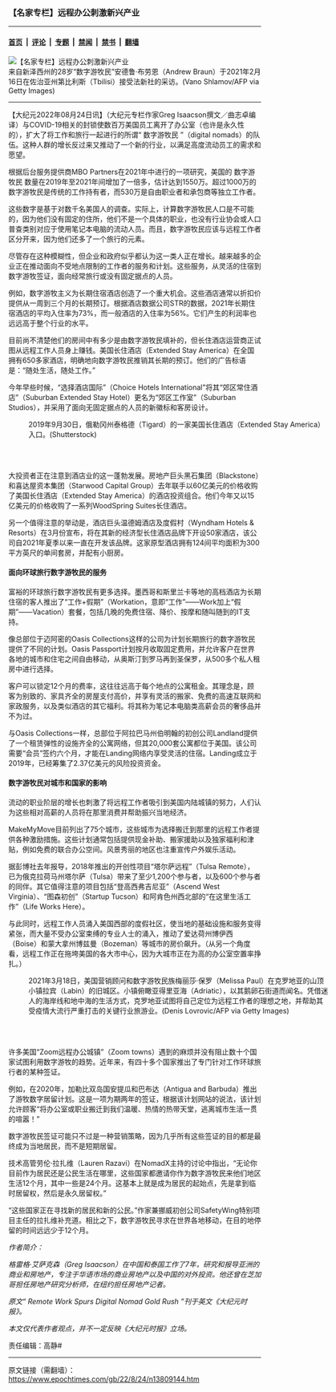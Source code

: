 ### 【名家专栏】远程办公刺激新兴产业

---

#### [首页](../../../..?n13809144) &nbsp;|&nbsp; [评论](../../../../../epoch-comment?n13809144) &nbsp;|&nbsp; [专题](../../../../../epoch-special?n13809144) &nbsp;|&nbsp; [禁闻](../../../../../epoch-news?n13809144) &nbsp;|&nbsp; [禁书](../../../../../books?n13809144) &nbsp;|&nbsp; [翻墙](https://github.com/gfw-breaker/nogfw/blob/master/README.md?n13809144)


<div><img alt="【名家专栏】远程办公刺激新兴产业" class="attachment-djy_600_400 size-djy_600_400 wp-post-image" src="https://i.epochtimes.com/assets/uploads/2022/08/id13809153-Digital-nomad-700x420-600x400.jpg"/>
<div class="caption">
 来自新泽西州的28岁“数字游牧民”安德鲁‧布劳恩（Andrew Braun）于2021年2月16日在佐治亚州第比利斯（Tbilisi）接受法新社的采访。(Vano Shlamov/AFP via Getty Images)
</div></div><hr/><div class="post_content" id="artbody" itemprop="articleBody">
 <!-- article content begin -->
 <p>
  【大纪元2022年08月24日讯】（大纪元专栏作家Greg Isaacson撰文／曲志卓编译）与COVID-19相关的封锁使数百万美国员工离开了办公室（也许是永久性的），扩大了将工作和旅行一起进行的所谓“
  <ok href="https://www.epochtimes.com/gb/tag/%E6%95%B0%E5%AD%97%E6%B8%B8%E7%89%A7%E6%B0%91.html">
   数字游牧民
  </ok>
  ”（digital nomads）的队伍。这种人群的增长反过来又推动了一个新的行业，以满足高度流动员工的需求和愿望。
 </p>
 <p>
  根据后台服务提供商MBO Partners在2021年中进行的一项研究，美国的
  <ok href="https://www.epochtimes.com/gb/tag/%E6%95%B0%E5%AD%97%E6%B8%B8%E7%89%A7%E6%B0%91.html">
   数字游牧民
  </ok>
  数量在2019年至2021年间增加了一倍多，估计达到1550万。超过1000万的数字游牧民是传统的工作持有者，而530万是自由职业者和承包商等独立工作者。
 </p>
 <p>
  这些数字是基于对数千名美国人的调查。实际上，计算数字游牧民人口是不可能的，因为他们没有固定的住所，他们不是一个具体的职业，也没有行业协会或人口普查类别对应于使用笔记本电脑的流动人员。而且，数字游牧民应该与远程工作者区分开来，因为他们还多了一个旅行的元素。
 </p>
 <p>
  尽管存在这种模糊性，但企业和政府似乎都认为这一类人正在增长。越来越多的企业正在推动面向不受地点限制的工作者的服务和计划。这些服务，从灵活的住宿到数字游牧签证，面向经常旅行或没有固定据点的人员。
 </p>
 <p>
  例如，数字游牧主义为长期住宿酒店创造了一个重大机会。这些酒店通常以折扣价提供从一周到三个月的长期预订。根据酒店数据公司STR的数据，2021年长期住宿酒店的平均入住率为73%，而一般酒店的入住率为56%。它们产生的利润率也远远高于整个行业的水平。
 </p>
 <p>
  目前尚不清楚他们的房间中有多少是由数字游牧民填补的，但长住酒店运营商正试图从远程工作人员身上赚钱。美国长住酒店（Extended Stay America）在全国拥有650多家酒店，明确地向数字游牧民推销其长期的预订。他们的广告标语是：“随处生活，随处工作。”
 </p>
 <p>
  今年早些时候，“选择酒店国际”（Choice Hotels International”将其“郊区常住酒店”（Suburban Extended Stay Hotel）更名为“郊区工作室”（Suburban Studios），并采用了面向无固定据点的人员的新徽标和客房设计。
 </p>
 <figure aria-describedby="caption-attachment-13809156" class="wp-caption aligncenter" id="attachment_13809156" style="width: 600px">
  <ok href="https://i.epochtimes.com/assets/uploads/2022/08/id13809156-Extended-Stay-America-hotel-1200x800.jpg" target="_blank">
   <img alt="" class="size-large wp-image-13809156" src="https://i.epochtimes.com/assets/uploads/2022/08/id13809156-Extended-Stay-America-hotel-1200x800-600x400.jpg"/>
  </ok>
  <br/><figcaption class="wp-caption-text" id="caption-attachment-13809156">
   2019年9月30日，俄勒冈州泰格德（Tigard）的一家美国长住酒店（Extended Stay America）入口。(Shutterstock)
  </figcaption><br/>
 </figure><br/>
 <p>
  大投资者正在注意到酒店业的这一蓬勃发展。房地产巨头黑石集团（Blackstone）和喜达屋资本集团（Starwood Capital Group）去年联手以60亿美元的价格收购了美国长住酒店（Extended Stay America）的酒店投资组合。他们今年又以15亿美元的价格收购了一系列WoodSpring Suites长住酒店。
 </p>
 <p>
  另一个值得注意的举动是，酒店巨头温德姆酒店及度假村（Wyndham Hotels &amp; Resorts）在3月份宣布，将在其新的经济型长住酒店品牌下开设50家酒店，该公司自2021年夏季以来一直在开发该品牌。这家原型酒店拥有124间平均面积为300平方英尺的单间套房，并配有小厨房。
 </p>
 <h4>
  面向环球旅行数字游牧民的服务
 </h4>
 <p>
  富裕的环球旅行数字游牧民有更多选择。墨西哥和斯里兰卡等地的高档酒店为长期住宿的客人推出了“工作+假期”（Workation，意即“工作”——Work加上“假期”——Vacation）套餐，包括几晚的免费住宿、降价、按摩和随叫随到的IT支持。
 </p>
 <p>
  像总部位于迈阿密的Oasis Collections这样的公司为计划长期旅行的数字游牧民提供了不同的计划。Oasis Passport计划按月收取固定费用，并允许客户在世界各地的城市和住宅之间自由移动，从奥斯汀到罗马再到圣保罗，从500多个私人租房中进行选择。
 </p>
 <p>
  客户可以锁定12个月的费率，这往往远高于每个地点的公寓租金。其理念是，顾客为别致的、家具齐全的房屋支付高价，并享有灵活的搬家、免费的高速互联网和家政服务，以及类似酒店的其它福利。将其称为笔记本电脑类高薪会员的奢侈品并不为过。
 </p>
 <p>
  与Oasis Collections一样，总部位于阿拉巴马州伯明翰的初创公司Landland提供了一个租赁弹性的设施齐全的公寓网络，但其20,000套公寓都位于美国。该公司需要“会员”签约六个月，才能在Landing网络内享受灵活的住宿。Landing成立于2019年，已经筹集了2.37亿美元的风险投资资金。
 </p>
 <h4>
  数字游牧民对城市和国家的影响
 </h4>
 <p>
  流动的职业阶层的增长也刺激了将远程工作者吸引到美国内陆城镇的努力，人们认为这些相对高薪的人员将在那里消费并帮助振兴当地经济。
 </p>
 <p>
  MakeMyMove目前列出了75个城市，这些城市为选择搬迁到那里的远程工作者提供各种激励措施。这些计划通常包括提供现金补助、搬家援助以及独家福利和津贴，例如免费的联合办公空间。风景秀丽的地区也注重宣传户外娱乐活动。
 </p>
 <p>
  据彭博社去年报导，2018年推出的开创性项目“塔尔萨远程”（Tulsa Remote），已为俄克拉荷马州塔尔萨（Tulsa）带来了至少1,200个参与者，以及600个参与者的同伴。其它值得注意的项目包括“登高西弗吉尼亚”（Ascend West Virginia）、“图森初创”（Startup Tucson）和阿肯色州西北部的“在这里生活工作”（Life Works Here）。
 </p>
 <p>
  与此同时，远程工作人员涌入美国西部的度假社区，使当地的基础设施和服务变得紧张，而大量不受办公室束缚的专业人士的涌入，推动了爱达荷州博伊西（Boise）和蒙大拿州博兹曼（Bozeman）等城市的房价飙升。（从另一个角度看，远程工作正在拖垮美国的各大市中心，因为大城市正在为高的办公室空置率挣扎。）
 </p>
 <figure aria-describedby="caption-attachment-13809157" class="wp-caption aligncenter" id="attachment_13809157" style="width: 600px">
  <ok href="https://i.epochtimes.com/assets/uploads/2022/08/id13809157-American-digital-nomad-1200x779.jpg" target="_blank">
   <img alt="" class="size-large wp-image-13809157" src="https://i.epochtimes.com/assets/uploads/2022/08/id13809157-American-digital-nomad-1200x779-600x390.jpg"/>
  </ok>
  <br/><figcaption class="wp-caption-text" id="caption-attachment-13809157">
   2021年3月18日，美国营销顾问和数字游牧民族梅丽莎‧保罗（Melissa Paul）在克罗地亚的山顶小镇拉宾（Labin）的旧城区。小镇俯瞰亚得里亚海（Adriatic），以其鹅卵石街道而闻名。凭借迷人的海岸线和地中海的生活方式，克罗地亚试图将自己定位为远程工作者的理想之地，并帮助其受疫情大流行严重打击的关键行业旅游业。(Denis Lovrovic/AFP via Getty Images)
  </figcaption><br/>
 </figure><br/>
 <p>
  许多美国“Zoom远程办公城镇”（Zoom towns）遇到的麻烦并没有阻止数十个国家试图利用数字游牧的趋势。近年来，有四十多个国家推出了专门针对工作环球旅行者的某种签证。
 </p>
 <p>
  例如，在2020年，加勒比双岛国安提瓜和巴布达（Antigua and Barbuda）推出了游牧数字居留计划。这是一项为期两年的签证，根据该计划网站的说法，该计划允许顾客“将办公室或职业搬迁到我们温暖、热情的热带天堂，逃离城市生活一贯的喧嚣！”
 </p>
 <p>
  数字游牧民签证可能只不过是一种营销策略，因为几乎所有这些签证的目的都是最终成为当地居民，而不是短期居留。
 </p>
 <p>
  技术高管劳伦‧拉扎维（Lauren Razavi）在NomadX主持的讨论中指出，“无论你目前作为居民还是公民生活在哪里，这些国家都邀请你作为数字游牧民来他们地区生活12个月，其中一些是24个月。这基本上就是成为居民的起始点，先是拿到临时居留权，然后是永久居留权。”
 </p>
 <p>
  “这些国家正在寻找新的居民和新的公民。”作家兼挪威初创公司SafetyWing特别项目主任的拉扎维补充道。相比之下，数字游牧民寻求在世界各地移动，在目的地停留的时间远远少于12个月。
 </p>
 <p>
  <em>
   作者简介：
  </em>
 </p>
 <p>
  <em>
   格雷格‧艾萨克森（Greg Isaacson）在中国和泰国工作了7年，研究和报导亚洲的商业和房地产，专注于华语市场的商业房地产以及中国的对外投资。他还曾在芝加哥担任房地产研究分析师，在纽约担任房地产记者。
  </em>
 </p>
 <p>
  <em>
   原文“
   <ok href="https://www.theepochtimes.com/remote-work-spurs-digital-nomad-gold-rush_4671031.html">
    Remote Work Spurs Digital Nomad Gold Rush
   </ok>
   ”刊于英文《大纪元时报》。
  </em>
 </p>
 <p>
  <em>
   本文仅代表作者观点，并不一定反映《大纪元时报》立场。
  </em>
 </p>
 <p>
  责任编辑：高静#
 </p>
 <!-- article content end -->
 <div id="below_article_ad">
 </div>
</div>


---

原文链接（需翻墙）：https://www.epochtimes.com/gb/22/8/24/n13809144.htm